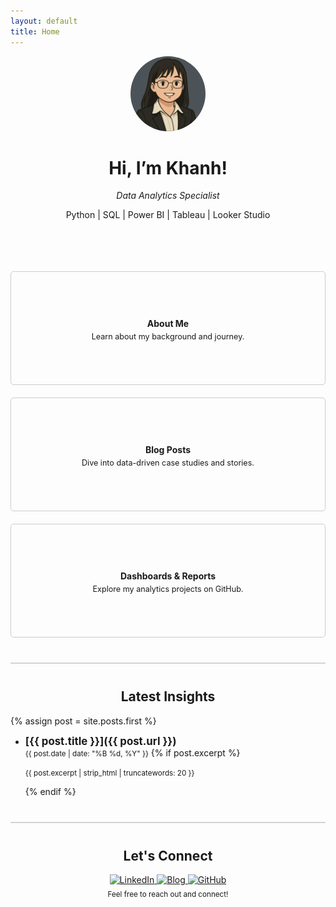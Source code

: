```yaml
---
layout: default
title: Home
---
```

<!-- Introduction -->
<div align="center">
  <img src="/assets/images/github_profilepic.png" alt="Khanh's profile photo" width="120" style="border-radius: 100%;"/>
  <h1>Hi, I’m Khanh!</h1>
  <p><em>Data Analytics Specialist</em></p>
  <p>Python | SQL | Power BI | Tableau | Looker Studio </p>
</div>

<div style="height: 2px; background-color: transparent; margin: 40px 0;"></div>

<!-- Highlight containers -->
<head>
  <link rel="stylesheet" href="https://cdnjs.cloudflare.com/ajax/libs/font-awesome/6.5.0/css/all.min.css">
</head>

<div class="card-container">
  <a href="/about" class="card">
    <div class="card-content">
      <span class="card-icon"><i class="fas fa-user"></i></span>
      <strong>About Me</strong>
      <span class="card-description">Learn about my background and journey.</span>
    </div>
  </a>
  <a href="/posts/" class="card">
    <div class="card-content">
      <span class="card-icon"><i class="fas fa-pen-nib"></i></span>
      <strong>Blog Posts</strong>
      <span class="card-description">Dive into data-driven case studies and stories.</span>
    </div>
  </a>
  <a href="https://github.com/dtbkhanh/Data-Analytics-and-Reports" class="card">
    <div class="card-content">
      <span class="card-icon"><i class="fas fa-chart-bar"></i></span>
      <strong>Dashboards & Reports</strong>
      <span class="card-description">Explore my analytics projects on GitHub.</span>
    </div>
  </a>
</div>

<style>
  .card-container {
    display: flex;
    flex-wrap: wrap;
    justify-content: space-around;
    gap: 20px;
    margin-bottom: 20px;
  }
  
  .card {
    text-decoration: none;
    color: inherit;
    width: 300px;
    flex-grow: 1;
    min-width: 250px;
    max-width: 100%;
  }
  
  .card-content {
    border: 1px solid #ccc;
    padding: 15px;
    border-radius: 5px;
    text-align: center;
    height: 150px;
    display: flex;
    flex-direction: column;
    justify-content: center;
    transition: all 0.3s ease;
  }
  
  .card-content:hover {
    box-shadow: 0 4px 8px rgba(0, 0, 0, 0.1);
    transform: translateY(-2px);
    border-color: #999;
  }
  
  .card-icon {
    font-size: 1.5em;
    margin-bottom: 5px;
  }
  
  .card-description {
    font-size: 0.9em;
    margin-top: 5px;
  }
  
  /* Mobile-specific styles */
  @media (max-width: 768px) {
    .card-container {
      flex-direction: column;
      align-items: center;
    }
    
    .card {
      width: 90%;
      max-width: 400px;
    }
    
    .card-content {
      height: auto;
      padding: 20px 10px;
    }
  }
</style>

<div style="height: 2px; background-color: lightgray; margin: 40px 0;"></div>

<!-- Latest Blogs -->
<div align="center" style="margin-top: 20px;">
  <h2><i class="fas fa-lightbulb"></i> Latest Insights <i class="fas fa-lightbulb"></i></h2>
</div>

{% assign post = site.posts.first %}
- **<span style="font-size: 1.2em;">[{{ post.title }}]({{ post.url }})</span>**
  <br><small>{{ post.date | date: "%B %d, %Y" }}</small>
  {% if post.excerpt %}
    <p><small>{{ post.excerpt | strip_html | truncatewords: 20 }}</small></p>
  {% endif %}

<div style="height: 2px; background-color: lightgray; margin: 40px 0;"></div>

<!-- Let's connect -->
<div align="center" style="margin-top: 10px;">
  <h2><i class="fas fa-handshake"></i> Let's Connect <i class="fas fa-handshake"></i></h2>
  <a href="https://www.linkedin.com/in/dtbkhanh/">
    <img src="https://img.shields.io/badge/LinkedIn-0A66C2?style=for-the-badge&logo=linkedin&logoColor=white" alt="LinkedIn">
  </a>
  <a href="https://dtbkhanh.github.io/">
    <img src="https://img.shields.io/badge/Blog-blue?style=for-the-badge&logo=bookstack&logoColor=white" alt="Blog">
  </a>
  <a href="https://github.com/dtbkhanh">
    <img src="https://img.shields.io/badge/GitHub-181717?style=for-the-badge&logo=github&logoColor=white" alt="GitHub">
  </a>
</div>

<div align="center" style="margin-top: 5px;">
  <small>Feel free to reach out and connect!</small>
</div>

